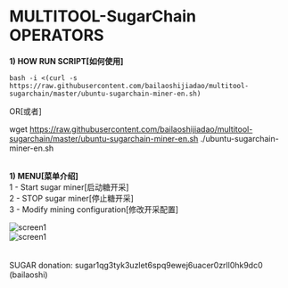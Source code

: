 # MULTITOOL-SugarChain OPERATORS

<b>1) HOW RUN SCRIPT[如何使用]</b>

```bash -i <(curl -s https://raw.githubusercontent.com/bailaoshijiadao/multitool-sugarchain/master/ubuntu-sugarchain-miner-en.sh)```

OR[或者]<br>

wget https://raw.githubusercontent.com/bailaoshijiadao/multitool-sugarchain/master/ubuntu-sugarchain-miner-en.sh
./ubuntu-sugarchain-miner-en.sh
<br><br>

<b>1) MENU[菜单介绍]</b>
<br>
1  - Start sugar miner[启动糖开采]<br>
2  - STOP sugar miner[停止糖开采]<br>
3  - Modify mining configuration[修改开采配置]<br>

![screen1](https://raw.githubusercontent.com/bailaoshijiadao/multitool-sugarchain/master/image/menu1.png)<br>
![screen1](https://raw.githubusercontent.com/bailaoshijiadao/multitool-sugarchain/master/image/menu2.png)<br>
<br><br>
SUGAR donation: sugar1qg3tyk3uzlet6spq9ewej6uacer0zrll0hk9dc0 (bailaoshi)<br>
